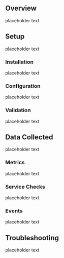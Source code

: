 ## Overview

placeholder text

## Setup

placeholder text

### Installation

placeholder text

### Configuration

placeholder text

### Validation

placeholder text

## Data Collected

placeholder text

### Metrics

placeholder text

### Service Checks

placeholder text

### Events

placeholder text
## Troubleshooting

placeholder text
